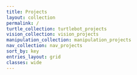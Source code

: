 ```yaml
---
title: Projects
layout: collection
permalink: /
turtle_collection: turtlebot_projects
vision_collection: vision_projects
manipulation_collection: manipulation_projects
nav_collection: nav_projects
sort_by: key
entries_layout: grid
classes: wide
---
```

